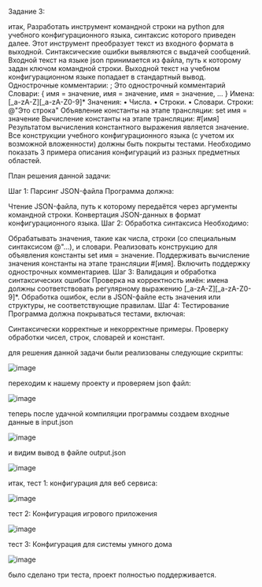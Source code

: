 Задание 3:

итак, Разработать инструмент командной строки на python для учебного конфигурационного 
языка, синтаксис которого приведен далее. Этот инструмент преобразует текст из
входного формата в выходной. Синтаксические ошибки выявляются с выдачей
сообщений.
Входной текст на языке json принимается из файла, путь к которому задан
ключом командной строки. Выходной текст на учебном конфигурационном
языке попадает в стандартный вывод.
Однострочные комментарии:
; Это однострочный комментарий
Словари:
{
 имя = значение,
 имя = значение,
 имя = значение,
 ...
}
Имена:
[_a-zA-Z][_a-zA-Z0-9]*
Значения:
• Числа.
• Строки.
• Словари.
Строки:
@"Это строка"
Объявление константы на этапе трансляции:
set имя = значение
Вычисление константы на этапе трансляции:
#[имя]
Результатом вычисления константного выражения является значение.
Все конструкции учебного конфигурационного языка (с учетом их
возможной вложенности) должны быть покрыты тестами. Необходимо показать 3
примера описания конфигураций из разных предметных областей.

План решения данной задачи:

Шаг 1: Парсинг JSON-файла
Программа должна:

Чтение JSON-файла, путь к которому передаётся через аргументы командной строки.
Конвертация JSON-данных в формат конфигурационного языка.
Шаг 2: Обработка синтаксиса
Необходимо:

Обрабатывать значения, такие как числа, строки (со специальным синтаксисом @"...), и словари.
Реализовать конструкцию для объявления константы set имя = значение.
Поддерживать вычисление значения константы на этапе трансляции #[имя].
Включить поддержку однострочных комментариев.
Шаг 3: Валидация и обработка синтаксических ошибок
Проверка на корректность имён: имена должны соответствовать регулярному выражению [_a-zA-Z][_a-zA-Z0-9]*.
Обработка ошибок, если в JSON-файле есть значения или структуры, не соответствующие правилам.
Шаг 4: Тестирование
Программа должна покрываться тестами, включая:

Синтаксически корректные и некорректные примеры.
Проверку обработки чисел, строк, словарей и констант.


для решения данной задачи были реализованы следующие скрипты:



![image](https://github.com/user-attachments/assets/578b2112-5aa6-4261-ac20-ea59182626e8)



переходим к нашему проекту и проверяем json файл:


![image](https://github.com/user-attachments/assets/b4875d98-7e01-4617-b674-96558284fd2a)



теперь после удачной компиляции программы создаем входные данные в input.json



![image](https://github.com/user-attachments/assets/18b61980-bbb5-412d-b06b-48babb628fd9)




и видим вывод в файле output.json




![image](https://github.com/user-attachments/assets/49ac5935-25bb-4f19-bd67-dfecf85d2884)



итак, тест 1: конфигурация для веб сервиса:




![image](https://github.com/user-attachments/assets/93fdf172-fc25-427f-a4bc-6d5a20b374b8)




тест 2: Конфигурация игрового приложения




![image](https://github.com/user-attachments/assets/dda03a75-9e2d-4e55-a754-52e5d2e56626)




тест 3: Конфигурация для системы умного дома



![image](https://github.com/user-attachments/assets/0eb4952d-eda9-46dc-a166-56f0ea50513c)




было сделано три теста, проект полностью поддерживается.

